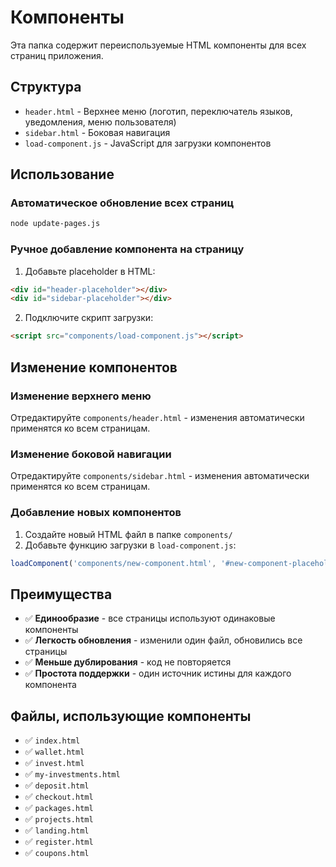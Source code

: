 # Компоненты

Эта папка содержит переиспользуемые HTML компоненты для всех страниц приложения.

## Структура

- `header.html` - Верхнее меню (логотип, переключатель языков, уведомления, меню пользователя)
- `sidebar.html` - Боковая навигация
- `load-component.js` - JavaScript для загрузки компонентов

## Использование

### Автоматическое обновление всех страниц

```bash
node update-pages.js
```

### Ручное добавление компонента на страницу

1. Добавьте placeholder в HTML:
```html
<div id="header-placeholder"></div>
<div id="sidebar-placeholder"></div>
```

2. Подключите скрипт загрузки:
```html
<script src="components/load-component.js"></script>
```

## Изменение компонентов

### Изменение верхнего меню
Отредактируйте `components/header.html` - изменения автоматически применятся ко всем страницам.

### Изменение боковой навигации  
Отредактируйте `components/sidebar.html` - изменения автоматически применятся ко всем страницам.

### Добавление новых компонентов

1. Создайте новый HTML файл в папке `components/`
2. Добавьте функцию загрузки в `load-component.js`:
```javascript
loadComponent('components/new-component.html', '#new-component-placeholder');
```

## Преимущества

- ✅ **Единообразие** - все страницы используют одинаковые компоненты
- ✅ **Легкость обновления** - изменили один файл, обновились все страницы
- ✅ **Меньше дублирования** - код не повторяется
- ✅ **Простота поддержки** - один источник истины для каждого компонента

## Файлы, использующие компоненты

- ✅ `index.html`
- ✅ `wallet.html`
- ✅ `invest.html`
- ✅ `my-investments.html`
- ✅ `deposit.html`
- ✅ `checkout.html`
- ✅ `packages.html`
- ✅ `projects.html`
- ✅ `landing.html`
- ✅ `register.html`
- ✅ `coupons.html`

